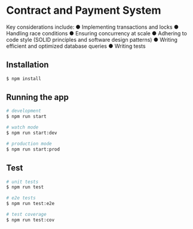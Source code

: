 # Contract and Payment System

Key considerations include:
● Implementing transactions and locks
● Handling race conditions
● Ensuring concurrency at scale
● Adhering to code style (SOLID principles and software design patterns)
● Writing efficient and optimized database queries
● Writing tests

## Installation

```bash
$ npm install
```

## Running the app

```bash
# development
$ npm run start

# watch mode
$ npm run start:dev

# production mode
$ npm run start:prod
```

## Test

```bash
# unit tests
$ npm run test

# e2e tests
$ npm run test:e2e

# test coverage
$ npm run test:cov
```
